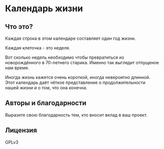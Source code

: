 # Календарь жизни


## Что это?
Каждая строка в этом календаре составляет один год жизни.

Каждая клеточка - это неделя.

Вот сколько недель необходимо чтобы превратиться из новорождённого в 70-летнего старика. Именно так выглядит отпущеное нам время.

Иногда жизнь кажется очень короткой, иногда невероятно длинной. Этот календарь даёт чёткое представление о продолжительности нашей жизни и о том, что она конечна.

## Авторы и благодарности
Выразите свою благодарность тем, кто вносит вклад в ваш проект.

## Лицензия
GPLv3


